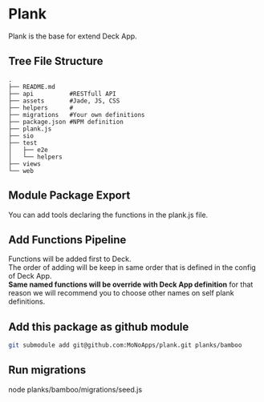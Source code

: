 # Plank
Plank is the base for extend Deck App.

## Tree File Structure
````
.
├── README.md
├── api          #RESTfull API
├── assets       #Jade, JS, CSS
├── helpers      #
├── migrations   #Your own definitions
├── package.json #NPM definition
├── plank.js
├── sio
├── test
│   ├── e2e
│   └── helpers
├── views
└── web
````

## Module Package Export
You can add tools declaring the functions in the plank.js file.

## Add Functions Pipeline
Functions will be added first to Deck.</br>
The order of adding will be keep in same order that is defined in the config of Deck App.</br>
<strong>Same named functions will be override with Deck App definition</strong> for that reason we will recommend you to choose other names on self plank definitions.

## Add this package as github module
````sh
git submodule add git@github.com:MoNoApps/plank.git planks/bamboo
````

## Run migrations
node planks/bamboo/migrations/seed.js
